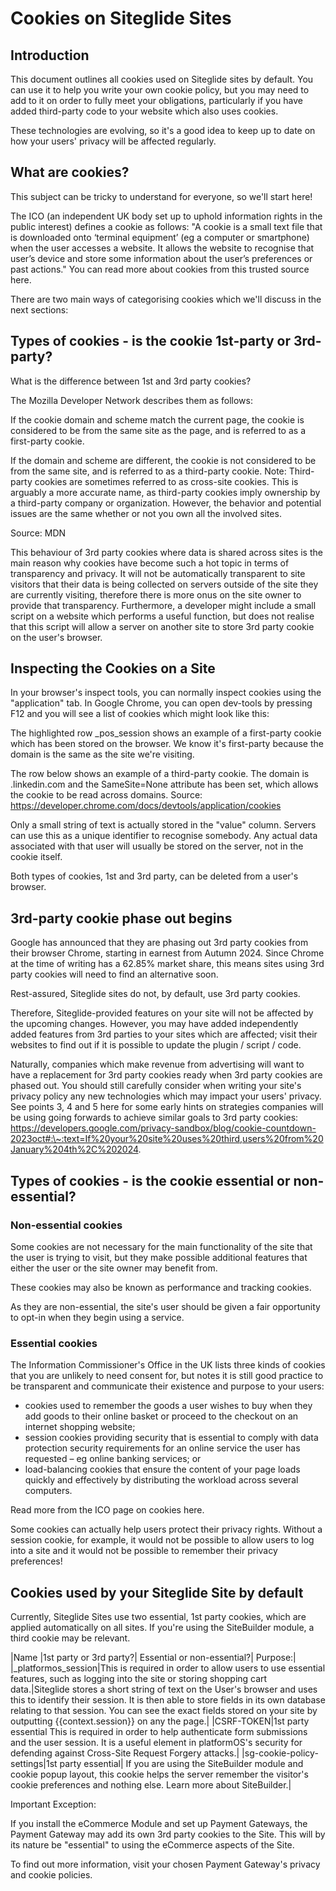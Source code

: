 # Cookies on Siteglide Sites

## Introduction

This document outlines all cookies used on Siteglide sites by default. You can use it to help you write your own cookie policy, but you may need to add to it on order to fully meet your obligations, particularly if you have added third-party code to your website which also uses cookies.

These technologies are evolving, so it's a good idea to keep up to date on how your users' privacy will be affected regularly.

## What are cookies?

This subject can be tricky to understand for everyone, so we'll start here!

The ICO (an independent UK body set up to uphold information rights in the public interest) defines a cookie as follows: "A cookie is a small text file that is downloaded onto ‘terminal equipment’ (eg a computer or smartphone) when the user accesses a website. It allows the website to recognise that user’s device and store some information about the user’s preferences or past actions." You can read more about cookies from this trusted source here.

There are two main ways of categorising cookies which we'll discuss in the next sections:

## Types of cookies - is the cookie 1st-party or 3rd-party?

What is the difference between 1st and 3rd party cookies?

The Mozilla Developer Network describes them as follows:

If the cookie domain and scheme match the current page, the cookie is considered to be from the same site as the page, and is referred to as a first-party cookie.

If the domain and scheme are different, the cookie is not considered to be from the same site, and is referred to as a third-party cookie. Note: Third-party cookies are sometimes referred to as cross-site cookies. This is arguably a more accurate name, as third-party cookies imply ownership by a third-party company or organization. However, the behavior and potential issues are the same whether or not you own all the involved sites.

Source: MDN

This behaviour of 3rd party cookies where data is shared across sites is the main reason why cookies have become such a hot topic in terms of transparency and privacy. It will not be automatically transparent to site visitors that their data is being collected on servers outside of the site they are currently visiting, therefore there is more onus on the site owner to provide that transparency. Furthermore, a developer might include a small script on a website which performs a useful function, but does not realise that this script will allow a server on another site to store 3rd party cookie on the user's browser.

## Inspecting the Cookies on a Site

In your browser's inspect tools, you can normally inspect cookies using the "application" tab. In Google Chrome, you can open dev-tools by pressing F12 and you will see a list of cookies which might look like this:

The highlighted row \_pos\_session shows an example of a first-party cookie which has been stored on the browser. We know it's first-party because the domain is the same as the site we're visiting.

The row below shows an example of a third-party cookie. The domain is .linkedin.com and the SameSite=None attribute has been set, which allows the cookie to be read across domains. Source: https://developer.chrome.com/docs/devtools/application/cookies

Only a small string of text is actually stored in the "value" column. Servers can use this as a unique identifier to recognise somebody. Any actual data associated with that user will usually be stored on the server, not in the cookie itself.

Both types of cookies, 1st and 3rd party, can be deleted from a user's browser.

## 3rd-party cookie phase out begins

Google has announced that they are phasing out 3rd party cookies from their browser Chrome, starting in earnest from Autumn 2024. Since Chrome at the time of writing has a 62.85% market share, this means sites using 3rd party cookies will need to find an alternative soon.

Rest-assured, Siteglide sites do not, by default, use 3rd party cookies.

Therefore, Siteglide-provided features on your site will not be affected by the upcoming changes. However, you may have added independently added features from 3rd parties to your sites which are affected; visit their websites to find out if it is possible to update the plugin / script / code.

Naturally, companies which make revenue from advertising will want to have a replacement for 3rd party cookies ready when 3rd party cookies are phased out. You should still carefully consider when writing your site's privacy policy any new technologies which may impact your users' privacy. See points 3, 4 and 5 here for some early hints on strategies companies will be using going forwards to achieve similar goals to 3rd party cookies: https://developers.google.com/privacy-sandbox/blog/cookie-countdown-2023oct#:\~:text=If%20your%20site%20uses%20third,users%20from%20January%204th%2C%202024.

## Types of cookies - is the cookie essential or non-essential?

### Non-essential cookies

Some cookies are not necessary for the main functionality of the site that the user is trying to visit, but they make possible additional features that either the user or the site owner may benefit from.

These cookies may also be known as performance and tracking cookies.

As they are non-essential, the site's user should be given a fair opportunity to opt-in when they begin using a service.

### Essential cookies

The Information Commissioner's Office in the UK lists three kinds of cookies that you are unlikely to need consent for, but notes it is still good practice to be transparent and communicate their existence and purpose to your users:

* cookies used to remember the goods a user wishes to buy when they add goods to their online basket or proceed to the checkout on an internet shopping website;
* session cookies providing security that is essential to comply with data protection security requirements for an online service the user has requested – eg online banking services; or
* load-balancing cookies that ensure the content of your page loads quickly and effectively by distributing the workload across several computers.

Read more from the ICO page on cookies here.

Some cookies can actually help users protect their privacy rights. Without a session cookie, for example, it would not be possible to allow users to log into a site and it would not be possible to remember their privacy preferences!

## Cookies used by your Siteglide Site by default

Currently, Siteglide Sites use two essential, 1st party cookies, which are applied automatically on all sites. If you're using the SiteBuilder module, a third cookie may be relevant.

|Name |1st party or 3rd party?| Essential or non-essential?| Purpose:| |\_platformos\_session|This is required in order to allow users to use essential features, such as logging into the site or storing shopping cart data.|Siteglide stores a short string of text on the User's browser and uses this to identify their session. It is then able to store fields in its own database relating to that session. You can see the exact fields stored on your site by outputting \{{context.session\}} on any the page.| |CSRF-TOKEN|1st party essential This is required in order to help authenticate form submissions and the user session. It is a useful element in platformOS's security for defending against Cross-Site Request Forgery attacks.| |sg-cookie-policy-settings|1st party essential| If you are using the SiteBuilder module and cookie popup layout, this cookie helps the server remember the visitor's cookie preferences and nothing else. Learn more about SiteBuilder.|

Important Exception:

If you install the eCommerce Module and set up Payment Gateways, the Payment Gateway may add its own 3rd party cookies to the Site. This will by its nature be "essential" to using the eCommerce aspects of the Site.

To find out more information, visit your chosen Payment Gateway's privacy and cookie policies.
